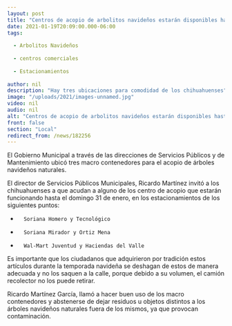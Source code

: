 ```yaml
---
layout: post
title: "Centros de acopio de arbolitos navideños estarán disponibles hasta el 31 de enero"
date: 2021-01-19T20:09:00.000-06:00
tags:
  
  - Arbolitos Navideños
  
  - centros comerciales
  
  - Estacionamientos
  
author: nil
description: "Hay tres ubicaciones para comodidad de los chihuahuenses"
image: "/uploads/2021/images-unnamed.jpg"
video: nil
audio: nil
alt: "Centros de acopio de arbolitos navideños estarán disponibles hasta el 31 de enero"
front: false
section: "Local"
redirect_from: /news/182256
---
```


El Gobierno Municipal a través de las direcciones de Servicios Públicos y de Mantenimiento ubicó tres macro contenedores para el acopio de árboles navideños naturales.

El director de Servicios Públicos Municipales, Ricardo Martínez invitó a los chihuahuenses a que acudan a alguno de los centro de acopio que estarán funcionando hasta el domingo 31 de enero, en los estacionamientos de los siguientes puntos:

 

-       Soriana Homero y Tecnológico

-       Soriana Mirador y Ortiz Mena

-       Wal-Mart Juventud y Haciendas del Valle


Es importante que los ciudadanos que adquirieron por tradición estos artículos durante la temporada navideña se deshagan de estos de manera adecuada y no los saquen a la calle, porque debido a su volumen, el camión recolector no los puede retirar.

Ricardo Martínez García, llamó a hacer buen uso de los macro contenedores y abstenerse de dejar residuos u objetos distintos a los árboles navideños naturales fuera de los mismos, ya que provocan contaminación.